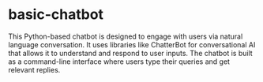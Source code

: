 # basic-chatbot
This Python-based chatbot is designed to engage with users via natural language conversation. It uses libraries like ChatterBot for conversational AI that allows it to understand and respond to user inputs. The chatbot is built as a command-line interface where users type their queries and get relevant replies.
